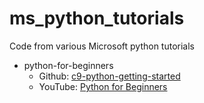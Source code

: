 # ms_python_tutorials
Code from various Microsoft python tutorials

+ python-for-beginners
  - Github: [c9-python-getting-started ](https://github.com/microsoft/c9-python-getting-started)
  - YouTube: [Python for Beginners](https://www.youtube.com/watch?v=jFCNu1-Xdsw&list=PLlrxD0HtieHhS8VzuMCfQD4uJ9yne1mE6)
